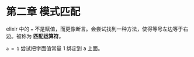 # 第二章 模式匹配

elixir 中的 `=` 不是赋值，而更像断言。会尝试找到一种方法，使得等号左边等于右边。被称为 **匹配运算符**。

`a = 1` 尝试把字面值常量 1 绑定到 a 上面。

